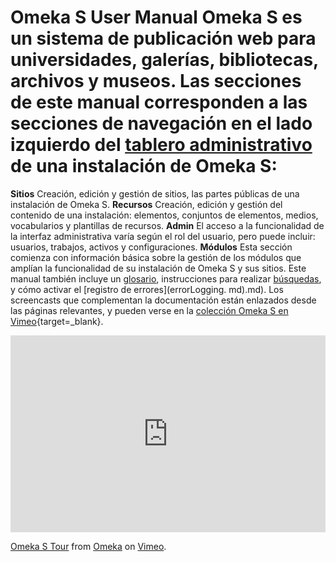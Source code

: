# Omeka S User Manual Omeka S es un sistema de publicación web para universidades, galerías, bibliotecas, archivos y museos. Las secciones de este manual corresponden a las secciones de navegación en el lado izquierdo del [tablero administrativo](admin-dashboard.md) de una instalación de Omeka S: 

**Sitios** Creación, edición y gestión de sitios, las partes públicas de una instalación de Omeka S. **Recursos** Creación, edición y gestión del contenido de una instalación: elementos, conjuntos de elementos, medios, vocabularios y plantillas de recursos. **Admin** El acceso a la funcionalidad de la interfaz administrativa varía según el rol del usuario, pero puede incluir: usuarios, trabajos, activos y configuraciones. **Módulos** Esta sección comienza con información básica sobre la gestión de los módulos que amplían la funcionalidad de su instalación de Omeka S y sus sitios. Este manual también incluye un [glosario](glossary.md), instrucciones para realizar [búsquedas](search.md), y cómo activar el [registro de errores](errorLogging. md).md). Los screencasts que complementan la documentación están enlazados desde las páginas relevantes, y pueden verse en la [colección Omeka S en Vimeo](https://vimeo.com/showcase/4215056){target=_blank}. <div style="padding:62.5% 0 0 0;position:relative;"><iframe src="https://player.vimeo.com/video/241702586?h=aa5b5593c4" style="position:absolute;top:0;left:0;width:100%;height:100%;" frameborder="0" allow="autoplay; fullscreen; picture-in-picture" allowfullscreen></iframe></div><script src="https://player.vimeo.com/api/player.js"></script> <p><a href="https://vimeo.com/241702586">Omeka S Tour</a> from <a href="https://vimeo.com/omeka">Omeka</a> on <a href="https://vimeo.com">Vimeo</a>.</p>